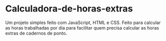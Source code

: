# Calculadora-de-horas-extras

Um projeto simples feito com JavaScript, HTML e CSS. Feito para calcular as horas trabalhadas por dia para facilitar quem precisa calcular as horas extras de cadernos de ponto.
